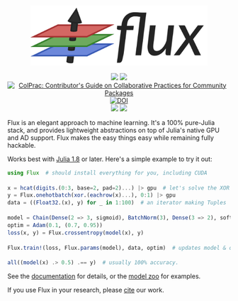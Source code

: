 <p align="center">
<img width="400px" src="https://raw.githubusercontent.com/FluxML/fluxml.github.io/master/logo.png"/>
</p>

<div align="center">

[![](https://img.shields.io/badge/docs-stable-blue.svg)](https://fluxml.github.io/Flux.jl/stable/) [![](https://img.shields.io/badge/chat-on%20slack-yellow.svg)](https://julialang.org/slack/) [![ColPrac: Contributor's Guide on Collaborative Practices for Community Packages](https://img.shields.io/badge/ColPrac-Contributor's%20Guide-blueviolet)](https://github.com/SciML/ColPrac) [![DOI](https://joss.theoj.org/papers/10.21105/joss.00602/status.svg)](https://doi.org/10.21105/joss.00602)
<br/>
[![][action-img]][action-url] [![][codecov-img]][codecov-url]

</div>

[action-img]: https://github.com/FluxML/Flux.jl/workflows/CI/badge.svg
[action-url]: https://github.com/FluxML/Flux.jl/actions
[codecov-img]: https://codecov.io/gh/FluxML/Flux.jl/branch/master/graph/badge.svg
[codecov-url]: https://codecov.io/gh/FluxML/Flux.jl

Flux is an elegant approach to machine learning. It's a 100% pure-Julia stack, and provides lightweight abstractions on top of Julia's native GPU and AD support. Flux makes the easy things easy while remaining fully hackable.

Works best with [Julia 1.8](https://julialang.org/downloads/) or later. Here's a simple example to try it out:
```julia
using Flux  # should install everything for you, including CUDA

x = hcat(digits.(0:3, base=2, pad=2)...) |> gpu  # let's solve the XOR problem!
y = Flux.onehotbatch(xor.(eachrow(x)...), 0:1) |> gpu
data = ((Float32.(x), y) for _ in 1:100)  # an iterator making Tuples

model = Chain(Dense(2 => 3, sigmoid), BatchNorm(3), Dense(3 => 2), softmax) |> gpu
optim = Adam(0.1, (0.7, 0.95))
loss(x, y) = Flux.crossentropy(model(x), y)

Flux.train!(loss, Flux.params(model), data, optim)  # updates model & optim

all((model(x) .> 0.5) .== y)  # usually 100% accuracy.
```

See the [documentation](https://fluxml.github.io/Flux.jl/) for details, or the [model zoo](https://github.com/FluxML/model-zoo/) for examples.

If you use Flux in your research, please [cite](CITATION.bib) our work.
